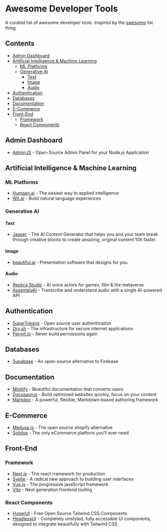 # Awesome Developer Tools
A curated list of awesome developer tools. Inspired by the [awesome](https://github.com/sindresorhus/awesome) list thing.

## Contents

- [Admin Dashboard](#admin-dashboard)
- [Artificial Intelligence & Machine Learning](#artificial-intelligence--machine-learning)
  - [ML Platforms](#ml-platforms)
  - [Generative AI](#generative-ai)
    - [Text](#text)
    - [Image](#image)
    - [Audio](#audio)
- [Authentication](#authentication)
- [Databases](#databases)
- [Documentation](#documentation)
- [E-Commerce](#e-commerce)
- [Front-End](#front-end)
  - [Framework](#framework)  
  - [React Components](#react-components) 

## Admin Dashboard
- [AdminJS](https://adminjs.co/) - Open-Source Admin Panel for your Node.js Application

## Artificial Intelligence & Machine Learning

### ML Platforms
- [Humaan.ai](https://humaan.ai/) - The easiest way to applied intelligence
- [Wit.ai](https://wit.ai/) - Build natural language experiences

### Generative AI

#### Text
- [Jasper](https://www.jasper.ai/) - The AI Content Generator that helps you and your team break through creative blocks to create amazing, original content 10X faster.

#### Image
- [beautiful.ai](https://www.beautiful.ai/) - Presentation software that designs for you.

#### Audio
- [Replica Studio](https://replicastudios.com/) - AI voice actors for games, film & the metaverse
- [AssemblyAI](https://www.assemblyai.com/) - Transcribe and understand audio with a single AI-powered API

## Authentication
- [SuperTokens](https://supertokens.com/) - Open source user authentication
- [Ory.sh](https://www.ory.sh/) - The infrastructure for secure internet applications
- [Permit.io](https://www.permit.io/) - Never build permissions again

## Databases
- [Supabase](https://supabase.com/) - An open-source alternative to Firebase
 
## Documentation
- [Mintlify](https://mintlify.com/) - Beautiful documentation that converts users
- [Docusaurus](https://docusaurus.io/) - Build optimized websites quickly, focus on your content
- [Markdoc](https://markdoc.dev/) - A powerful, flexible, Markdown-based authoring framework

## E-Commerce
- [Medusa.js](https://medusajs.com/) - The open source shopify alternative
- [Solidus](https://solidus.io/) - The only eCommerce platform you’ll ever need

## Front-End
### Framework
- [Next.js](https://nextjs.org/) - The react rramework for production
- [Svelte](https://svelte.dev/) - A radical new approach to building user interfaces
- [Vue.js](https://vuejs.org/) - The progressive javaScript framework
- [Vite](https://vitejs.dev/) - Next generation frontend tooling

### React Components
- [HyperUI](https://www.hyperui.dev/) - Free Open Source Tailwind CSS Components
- [HeadlessUI](https://headlessui.com/) - Completely unstyled, fully accessible UI components, designed to integrate beautifully with Tailwind CSS.
